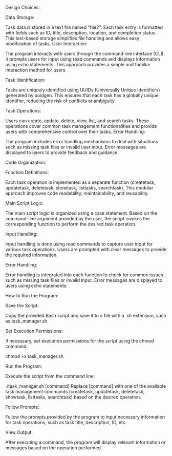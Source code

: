 Design Choices:

Data Storage:

Task data is stored in a text file named "file2". Each task entry is formatted with fields such as ID, title, description, location, and completion status. This text-based storage simplifies file handling and allows easy modification of tasks.
User Interaction:

The program interacts with users through the command line interface (CLI). It prompts users for input using read commands and displays information using echo statements. This approach provides a simple and familiar interaction method for users.

Task Identification:

Tasks are uniquely identified using UUIDs (Universally Unique Identifiers) generated by uuidgen. This ensures that each task has a globally unique identifier, reducing the risk of conflicts or ambiguity.

Task Operations:

Users can create, update, delete, view, list, and search tasks. These operations cover common task management functionalities and provide users with comprehensive control over their tasks.
Error Handling:

The program includes error handling mechanisms to deal with situations such as missing task files or invalid user input. Error messages are displayed to users to provide feedback and guidance.

Code Organization:

Function Definitions:

Each task operation is implemented as a separate function (createtask, updatetask, deletetask, showtask, listtasks, searchtask). This modular approach improves code readability, maintainability, and reusability.

Main Script Logic:

The main script logic is organized using a case statement. Based on the command-line argument provided by the user, the script invokes the corresponding function to perform the desired task operation.

Input Handling:

Input handling is done using read commands to capture user input for various task operations. Users are prompted with clear messages to provide the required information.

Error Handling:

Error handling is integrated into each function to check for common issues such as missing task files or invalid input. Error messages are displayed to users using echo statements.

How to Run the Program:

Save the Script:

Copy the provided Bash script and save it to a file with a .sh extension, such as task_manager.sh.


Set Execution Permissions:

If necessary, set execution permissions for the script using the chmod command:

chmod +x task_manager.sh

Run the Program:

Execute the script from the command line:

./task_manager.sh [command]
Replace [command] with one of the available task management commands (createtask, updatetask, deletetask, showtask, listtasks, searchtask) based on the desired operation.

Follow Prompts:

Follow the prompts provided by the program to input necessary information for task operations, such as task title, description, ID, etc.

View Output:

After executing a command, the program will display relevant information or messages based on the operation performed.









